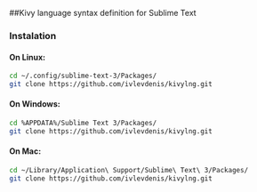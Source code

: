 ##Kivy language syntax definition for Sublime Text


### Instalation 

#### On Linux:

```bash
cd ~/.config/sublime-text-3/Packages/
git clone https://github.com/ivlevdenis/kivylng.git
```

#### On Windows:

```bash
cd %APPDATA%/Sublime Text 3/Packages/
git clone https://github.com/ivlevdenis/kivylng.git
```
#### On Mac:

```bash
cd ~/Library/Application\ Support/Sublime\ Text\ 3/Packages/
git clone https://github.com/ivlevdenis/kivylng.git
```
